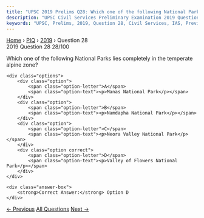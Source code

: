 ```yaml
---
title: "UPSC 2019 Prelims Q28: Which one of the following National Parks lies completely in..."
description: "UPSC Civil Services Preliminary Examination 2019 Question 28 with options and answer"
keywords: "UPSC, Prelims, 2019, Question 28, Civil Services, IAS, Previous Year Questions"
---
```


<nav class="breadcrumb">
    <a href="../../">Home</a>
    <span>›</span>
    <a href="../">PIQ</a>
    <span>›</span>
    <a href="./">2019</a>
    <span>›</span>
    <span>Question 28</span>
</nav>

<div class="question-header">
    <div class="question-meta">
        <span class="year-badge">2019</span>
        <span class="question-number">Question 28</span>
        <span class="progress">28/100</span>
    </div>
    <div class="progress-bar">
        <div class="progress-fill" style="width: 28.0%"></div>
    </div>
</div>

<div class="question-content">
    <div class="question-text">
        <p>Which one of the following National Parks lies completely in the temperate<br />
alpine zone?</p>
    </div>
    
    <div class="options">
        <div class="option">
            <span class="option-letter">A</span>
            <span class="option-text"><p>Manas National Park</p></span>
        </div>
        <div class="option">
            <span class="option-letter">B</span>
            <span class="option-text"><p>Namdapha National Park</p></span>
        </div>
        <div class="option">
            <span class="option-letter">C</span>
            <span class="option-text"><p>Neora Valley National Park</p></span>
        </div>
        <div class="option correct">
            <span class="option-letter">D</span>
            <span class="option-text"><p>Valley of Flowers National Park</p></span>
        </div>
    </div>

    <div class="answer-box">
        <strong>Correct Answer:</strong> Option D
    </div>
</div>

<div class="question-nav">
    <a href="../q027-who-among-the-following-mughal-emperors-shifted-em/" class="nav-btn prev">← Previous</a>
    <a href="../" class="nav-btn center">All Questions</a>
    <a href="../q029-atal-innovation-mission-is-set-up-under-the/" class="nav-btn next">Next →</a>
</div>
